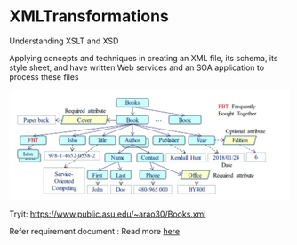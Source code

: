 # XMLTransformations
Understanding XSLT and XSD 

Applying concepts and techniques in creating an XML file, its schema, its style sheet, and have written Web
services and an SOA application to process these files

![alt text](Xml_Architecture.PNG "Title")




Tryit:  https://www.public.asu.edu/~arao30/Books.xml

Refer requirement document : Read more [here](./README_2.md)

